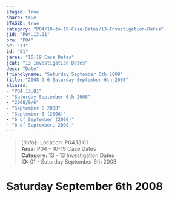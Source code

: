 ```yaml
---  
staged: True  
share: true  
STAGED: true  
category: "P04/10-to-19-Case-Dates/13-Investigation-Dates"  
jid: "P04.13.01"  
pro: "P04"  
ac: "13"  
id: "01"  
jarea: "10-19 Case Dates"  
jcat: "13 Investigation Dates"  
desc: "Date"  
friendlyname: "Saturday September 6th 2008"  
title: "2008-9-6-Saturday-September-6th-2008"  
aliases:   
- "P04.13.01"  
- "Saturday September 6th 2008"  
- "2008/9/6"  
- "September 6 2008"  
- "September 6 (2008)"  
- "6 of September (2008)"  
- "6 of September, 2008,"  
---  
```

>[!info]- Location: P04.13.01  
>**Area:** P04 - 10-19 Case Dates  
>**Category:** 13 - 13 Investigation Dates  
>**ID:** 01 - Saturday September 6th 2008  
  
# Saturday September 6th 2008  
